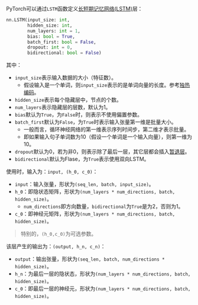PyTorch可以通过`LSTM`函数定义[长短期记忆网络(LSTM)](长短期记忆网络(LSTM).md)层：
```python
nn.LSTM(input_size: int, 
		hidden_size: int, 
		num_layers: int = 1,
		bias: bool = True,
		batch_first: bool = False,
		dropout: int = 0,
		bidirectional: bool = False)
```
其中：
- `input_size`表示输入数据的大小（特征数）。
	- 假设输入是一个单词，则`input_size`表示的是单词向量的长度。参考[独热编码](机器学习/PyTorch/基础/独热编码.md)。
- `hidden_size`表示每个隐藏层中，节点的个数。
- `num_layers`表示隐藏层的层数，默认为1。
- `bias`默认为`True`，为`False`时，则表示不使用偏置参数。
- `batch_first`默认为`False`，为`True`时表示输入张量第一维是批量大小。
	- 一般而言，循环神经网络的第一维表示序列时间步，第二维才表示批量。
	- 即如果输入句子单词数为10（假设一个单词是一个输入向量），则第一维为10。
- `dropout`默认为0，若为非0，则表示除了最后一层，其它层都会插入[暂退层](定义暂退层.md)。
- `bidirectional`默认为Flase，为`True`表示使用双向LSTM。

使用时，输入为：`input, (h_0, c_0)`：
- `input`：输入张量，形状为`(seq_len, batch, input_size)`。
- `h_0`：即隐状态矩阵，形状为`(num_layers * num_directions, batch, hidden_size)`。
	- `num_directions`即方向数量，`bidirectional`为`True`是为2，否则为1。
- `c_0`：即神经元矩阵，形状为`(num_layers * num_directions, batch, hidden_size)`。

> 特别的，`(h_0,c_0)`为可选参数。

该层产生的输出为：`(output, h_n, c_n)`：
- `output`：输出张量，形状为`(seq_len, batch, num_directions * hidden_size)`。
- `h_n`：为最后一层的隐状态，形状为`(num_layers * num_directions, batch, hidden_size)`。
- `c_0`：即最后一层的神经元，形状为`(num_layers * num_directions, batch, hidden_size)`。